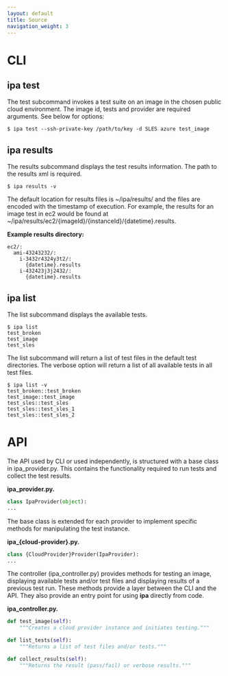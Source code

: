 ```yaml
---
layout: default
title: Source
navigation_weight: 3
---
```


CLI
===

## ipa test

The test subcommand invokes a test suite on an image in the chosen
public cloud environment. The image id, tests and provider are required
arguments. See below for options:

```shell
$ ipa test --ssh-private-key /path/to/key -d SLES azure test_image
```

## ipa results

The results subcommand displays the test results information. The path
to the results xml is required.

```shell
$ ipa results -v
```

The default location for results files is \~/ipa/results/ and the files
are encoded with the timestamp of execution. For example, the results
for an image test in ec2 would be found at
\~/ipa/results/ec2/{imageId}/{instanceId}/{datetime}.results.

**Example results directory:**
    
    ec2/:
      ami-43243232/:
        i-3432r4324y3t2/:
          {datetime}.results
        i-432423j3j2432/:
          {datetime}.results

## ipa list

The list subcommand displays the available tests.

```shell
$ ipa list
test_broken
test_image
test_sles
```

The list subcommand will return a list of test files in the default test
directories. The verbose option will return a list of all available
tests in all test files.

```shell
$ ipa list -v
test_broken::test_broken
test_image::test_image
test_sles::test_sles
test_sles::test_sles_1
test_sles::test_sles_2
```

API
===

The API used by CLI or used independently, is structured with a base
class in ipa\_provider.py. This contains the functionality required to
run tests and collect the test results.

**ipa\_provider.py.**

```python
class IpaProvider(object):
...
```

The base class is extended for each provider to implement specific
methods for manipulating the test instance.

**ipa\_{cloud-provider}.py.**

```python
class {CloudProvider}Provider(IpaProvider):
...
```

The controller (ipa\_controller.py) provides methods for testing an
image, displaying available tests and/or test files and displaying
results of a previous test run. These methods provide a layer between
the CLI and the API. They also provide an entry point for using **ipa**
directly from code.

**ipa\_controller.py.**

```python
def test_image(self):
    """Creates a cloud provider instance and initiates testing."""

def list_tests(self):
    """Returns a list of test files and/or tests."""

def collect_results(self):
    """Returns the result (pass/fail) or verbose results."""
```
